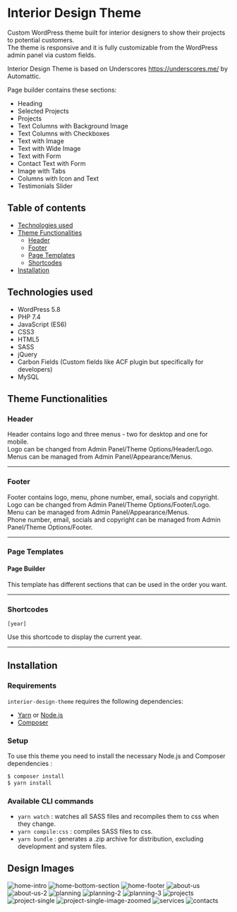# Interior Design Theme

Custom WordPress theme built for interior designers to show their projects to potential customers.\
The theme is responsive and it is fully customizable from the WordPress admin panel via custom fields.

Interior Design Theme is based on Underscores https://underscores.me/ by Automattic.

Page builder contains these sections:
- Heading
- Selected Projects
- Projects
- Text Columns with Background Image
- Text Columns with Checkboxes
- Text with Image
- Text with Wide Image
- Text with Form
- Contact Text with Form
- Image with Tabs
- Columns with Icon and Text
- Testimonials Slider

## Table of contents
- [Technologies used](#technologies-used)
- [Theme Functionalities](#theme-functionalities)
  - [Header](#header) 
  - [Footer](#footer)
  - [Page Templates](#page-templates)
  - [Shortcodes](#shortcodes)
- [Installation](#installation)

## Technologies used
- WordPress 5.8
- PHP 7.4
- JavaScript (ES6)
- CSS3
- HTML5
- SASS
- jQuery
- Carbon Fields (Custom fields like ACF plugin but specifically for developers)
- MySQL

## Theme Functionalities

### Header
Header contains logo and three menus - two for desktop and one for mobile.\
Logo can be changed from Admin Panel/Theme Options/Header/Logo.\
Menus can be managed from Admin Panel/Appearance/Menus.

---------------------

### Footer
Footer contains logo, menu, phone number, email, socials and copyright.\
Logo can be changed from Admin Panel/Theme Options/Footer/Logo.\
Menu can be managed from Admin Panel/Appearance/Menus.\
Phone number, email, socials and copyright can be managed from Admin Panel/Theme Options/Footer.

---------------------

### Page Templates

#### Page Builder

This template has different sections that can be used in the order you want.

---------------------

### Shortcodes

`[year]`

Use this shortcode to display the current year.

---------------------

## Installation

### Requirements

`interior-design-theme` requires the following dependencies:

- [Yarn](https://yarnpkg.com/) or [Node.js](https://nodejs.org/)
- [Composer](https://getcomposer.org/)

### Setup

To use this theme you need to install the necessary Node.js and Composer dependencies :

```sh
$ composer install
$ yarn install
```

### Available CLI commands

- `yarn watch` : watches all SASS files and recompiles them to css when they change.
- `yarn compile:css` : compiles SASS files to css.
- `yarn bundle` : generates a .zip archive for distribution, excluding development and system files.

## Design Images
![home-intro](https://user-images.githubusercontent.com/22518317/136271272-3925b79b-e9df-47e9-9a7c-669136b17241.png)
![home-bottom-section](https://user-images.githubusercontent.com/22518317/136271300-658174e0-44a8-42e0-9f44-b61872c15cf6.png)
![home-footer](https://user-images.githubusercontent.com/22518317/136271307-5fc34036-2c63-4cbe-b927-ea3c84f20e8f.png)
![about-us](https://user-images.githubusercontent.com/22518317/136271343-86567031-d7b6-4264-b6db-8e677f45cc2f.png)
![about-us-2](https://user-images.githubusercontent.com/22518317/136271351-11132061-9c5e-4ba4-84b5-728dfa3ae3a9.png)
![planning](https://user-images.githubusercontent.com/22518317/136271364-9245359c-3bf2-4c0b-aad9-c1f474d16f68.png)
![planning-2](https://user-images.githubusercontent.com/22518317/136271434-b2a8f62d-1acf-4568-9fde-bc53c158f2fb.png)
![planning-3](https://user-images.githubusercontent.com/22518317/136271440-a8482933-6bef-425f-a810-b8e4d9758c23.png)
![projects](https://user-images.githubusercontent.com/22518317/136271377-da2e2bcc-0a42-439a-bb16-e3d0f04a1d4c.png)
![project-single](https://user-images.githubusercontent.com/22518317/136271454-121aa299-fe7d-4bbe-a42a-59c651dfac3f.png)
![project-single-image-zoomed](https://user-images.githubusercontent.com/22518317/136271464-a4647f31-6fae-456f-bbf9-a0f7abf65efa.png)
![services](https://user-images.githubusercontent.com/22518317/136271473-43e25bba-7b44-4472-9494-0b48fd8c9f09.png)
![contacts](https://user-images.githubusercontent.com/22518317/136271487-3932cbd1-21d7-4339-9c52-1bc29a6cf13e.png)


